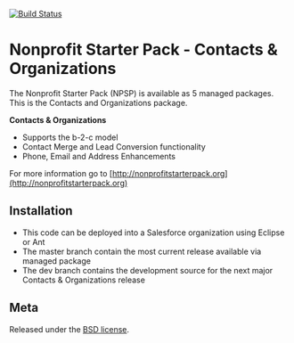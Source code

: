 [![Build Status](http://ec2-23-20-64-21.compute-1.amazonaws.com/job/npe01_unmanaged/badge/icon)](http://ec2-23-20-64-21.compute-1.amazonaws.com/job/npe01_unmanaged/)

Nonprofit Starter Pack - Contacts & Organizations
=================================================

The Nonprofit Starter Pack (NPSP) is available as 5 managed packages.
This is the Contacts and Organizations package.

**Contacts & Organizations**

* Supports the b-2-c model
* Contact Merge and Lead Conversion functionality
* Phone, Email and Address Enhancements

For more information go to [http://nonprofitstarterpack.org](http://nonprofitstarterpack.org)

Installation
---

* This code can be deployed into a Salesforce organization using Eclipse or Ant
* The master branch contain the most current release available via managed package
* The dev branch contains the development source for the next major Contacts & Organizations release



Meta
----

Released under the [BSD license](http://www.opensource.org/licenses/BSD-3-Clause).